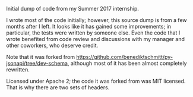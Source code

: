 Initial dump of code from my Summer 2017 internship.

I wrote most of the code initially; however, this source dump is from a few
months after I left.  It looks like it has gained some improvements; in
particular, the tests were written by someone else.  Even the code that I wrote
benefited from code review and discussions with my manager and other coworkers,
who deserve credit.

Note that it was forked from
https://github.com/benediktschmitt/py-jsonapi/tree/dev-schema, although most of
it has been almost completely rewritten.

Licensed under Apache 2; the code it was forked from was MIT licensed.  That is
why there are two sets of headers.
